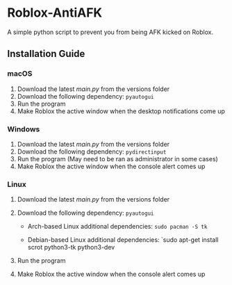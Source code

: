 # Roblox-AntiAFK
A simple python script to prevent you from being AFK kicked on Roblox.


## Installation Guide
### macOS
1. Download the latest *main.py* from the versions folder
2. Download the following dependency: `pyautogui`
3. Run the program
4. Make Roblox the active window when the desktop notifications come up

### Windows
1. Download the latest *main.py* from the versions folder
2. Download the following dependency: `pydirectinput`
3. Run the program (May need to be ran as administrator in some cases)
4. Make Roblox the active window when the console alert comes up

### Linux
1. Download the latest *main.py* from the versions folder
2. Download the following dependency: `pyautogui`

      + Arch-based Linux additional dependencies: `sudo pacman -S tk`
  
      + Debian-based Linux additional dependencies: `sudo apt-get install scrot python3-tk python3-dev
  
3. Run the program
4. Make Roblox the active window when the console alert comes up
